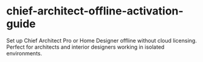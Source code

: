 # chief-architect-offline-activation-guide
Set up Chief Architect Pro or Home Designer offline without cloud licensing. Perfect for architects and interior designers working in isolated environments.
